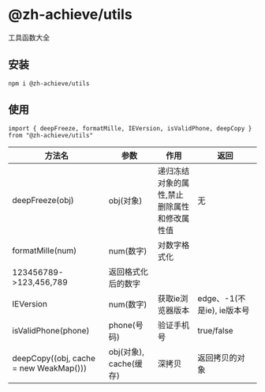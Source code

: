 # @zh-achieve/utils
工具函数大全

## 安装
```
npm i @zh-achieve/utils
```

## 使用

```
import { deepFreeze, formatMille, IEVersion, isValidPhone, deepCopy } from "@zh-achieve/utils"
```

| 方法名 | 参数 | 作用 | 返回 |
| --- | --- | --- | --- |
| deepFreeze(obj) | obj(对象) | 递归冻结对象的属性,禁止删除属性和修改属性值 | 无|
| formatMille(num) | num(数字) | 对数字格式化
123456789->123,456,789 | 返回格式化后的数字|
| IEVersion | num(数字) | 获取ie浏览器版本 | edge、-1(不是ie), ie版本号|
| isValidPhone(phone) | phone(号码) | 验证手机号 | true/false |
| deepCopy((obj, cache = new WeakMap())) | obj(对象), cache(缓存) | 深拷贝 | 返回拷贝的对象 |